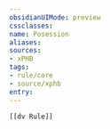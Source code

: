 ```yaml
---
obsidianUIMode: preview
cssclasses:
name: Posession
aliases:
sources:
- xPHB
tags:
- rule/core
- source/xphb
entry:
---
```


```meta-bind-embed
[[dv Rule]]
```